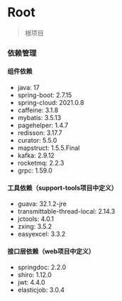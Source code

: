 # Root

> 根项目

### 依赖管理

#### 组件依赖

- java: 17
- spring-boot: 2.7.15
- spring-cloud: 2021.0.8
- caffeine: 3.1.8
- mybatis: 3.5.13
- pagehelper: 1.4.7
- redisson: 3.17.7
- curator: 5.5.0
- mapstruct: 1.5.5.Final
- kafka: 2.9.12
- rocketmq: 2.2.3
- grpc: 1.59.0

#### 工具依赖（support-tools项目中定义）

- guava: 32.1.2-jre
- transmittable-thread-local: 2.14.3
- jctools: 4.0.1
- zxing: 3.5.2
- easyexcel: 3.3.2

#### 接口层依赖（web项目中定义）

- springdoc: 2.2.0
- shiro: 1.12.0
- jwt: 4.4.0
- elasticjob: 3.0.4
